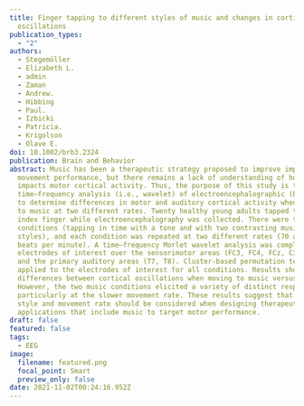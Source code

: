 ```yaml
---
title: Finger tapping to different styles of music and changes in cortical
  oscillations
publication_types:
  - "2"
authors:
  - Stegemöller
  - Elizabeth L.
  - admin
  - Zaman
  - Andrew.
  - Hibbing
  - Paul.
  - Izbicki
  - Patricia.
  - Krigolson
  - Olave E.
doi: 10.1002/brb3.2324
publication: Brain and Behavior
abstract: Music has been a therapeutic strategy proposed to improve impaired
  movement performance, but there remains a lack of understanding of how music
  impacts motor cortical activity. Thus, the purpose of this study is to use a
  time–frequency analysis (i.e., wavelet) of electroencephalographic (EEG) data
  to determine differences in motor and auditory cortical activity when moving
  to music at two different rates. Twenty healthy young adults tapped their
  index finger while electroencephalography was collected. There were three
  conditions (tapping in time with a tone and with two contrasting music
  styles), and each condition was repeated at two different rates (70 and 140
  beats per minute). A time–frequency Morlet wavelet analysis was completed for
  electrodes of interest over the sensorimotor areas (FC3, FC4, FCz, C3, C4, Cz)
  and the primary auditory areas (T7, T8). Cluster-based permutation testing was
  applied to the electrodes of interest for all conditions. Results showed few
  differences between cortical oscillations when moving to music versus a tone.
  However, the two music conditions elicited a variety of distinct responses,
  particularly at the slower movement rate. These results suggest that music
  style and movement rate should be considered when designing therapeutic
  applications that include music to target motor performance.
draft: false
featured: false
tags:
  - EEG
image:
  filename: featured.png
  focal_point: Smart
  preview_only: false
date: 2021-11-02T00:24:16.952Z
---
```

